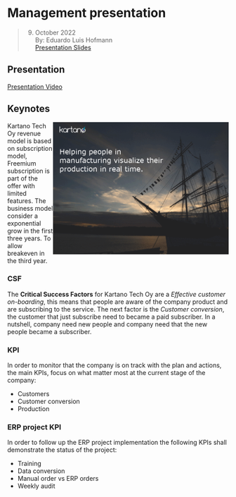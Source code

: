 # Management presentation
> 09. October 2022    
> By: Eduardo Luis Hofmann    
> [Presentation Slides](01presentation.pdf)

## Presentation

[Presentation Video](https://code.33co.de/ehofmann/ERP-samk/raw/commit/6da621262b56c0e57367a38850bf8ec62b71ce98/videos/reduce-presentation.mp4)


## Keynotes
<img src="animation.gif" align="right" width="400px"/>
Kartano Tech Oy revenue model is based on subscription model, Freemium subscription is part of the offer with limited features.   
The business model consider a exponential grow in the first three years. To allow breakeven in the third year.
<br> 

### CSF
The **Critical Success Factors** for Kartano Tech Oy are a *Effective customer on-boarding*, this means that people are aware of the company product and are subscribing to the service. The next factor is the *Customer conversion*, the customer that just subscribe need to became a paid subscriber. In a nutshell, company need new people and company need that the new people became a subscriber.
<br clear="left"/>

### KPI
In order to monitor that the company is on track with the plan and actions, the main KPIs, focus on what matter most at the current stage of the company: 
- Customers
- Customer conversion 
- Production    
### ERP project KPI    
In order to follow up the ERP project implementation the following KPIs shall demonstrate the status of the project:    
- Training    
- Data conversion    
- Manual order vs ERP orders    
- Weekly audit    
  

